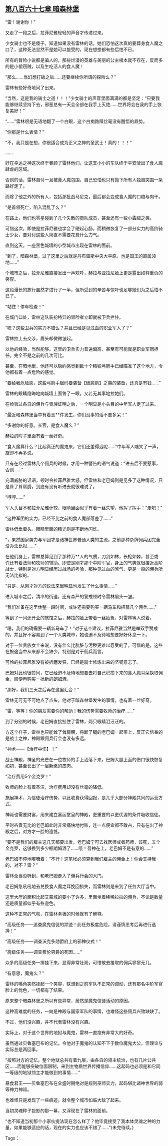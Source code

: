 ## [第八百六十七章 暗森林堡](https://www.xxbiquge.com/11_11222/9022628.html)


  “雷！谢谢你！”

  又走了一段之后，拉菲尼雅轻轻的声音才传递过来。

  少女骑士也不是傻子，知道如果没有雷林的话，她们恐怕这次真的要葬身食人魔之口了，这种死法显然不是她可以接受的，现在想想都有些后怕不已。

  所有的冒险小说都是骗人的，那些烂漫的英雄与美丽的公主根本就不存在，反而多的是小偷窃贼，以及生吃活人的食人魔！

  “那么……当幻想打破之后……还要继续你所谓的探险么？”

  雷林有些好奇地问了出来。

  “当然，这是我的骑士之道！！！”少女骑士的声音里面满满的都是坚定：“只要我能够继续坚持下去，邪恶总有一天会全部在我手上灭绝……世界将会在我的手上恢复美好！”

  “……”雷林很是无语地翻了一个白眼，这个白痴路障丝毫没有醒悟的趋势。

  “你那是什么表情？”

  “不，我只是在想，你很适合成为正义之神的圣武士！真的！！！”

  ……

  好在幸运之神这次终于眷顾了雷林他们，让这支小小的车队终于平安驶出了食人魔肆虐的区域。

  否则的话，雷林自付一旦被食人魔包围，自己恐怕也只有抛下所有人独自突围一条路好走了。

  而除了他之外的所有人，包括那批战马尼克，最后都会变成食人魔的口粮与肉干。

  “是首领死亡，陷入混乱了么？”

  在路上，他们也零星碰到了几个失散的商队成员，甚至还有一些小蟊贼之类。

  可惜这次，即使是拉菲尼雅也学会了硬起心肠，而稍微恢复了一部分实力的高阶骑士少女，要对付这些人简直不需要花费什么力气。

  直到这天，一座黑色城墙的小型城市出现在雷林的面前。

  “到了，暗森林堡，过了这里之后就是丹布雷斯中央大平原。也是国王的直属领地……”

  个城市之后，拉菲尼雅直接发出一声欢呼，赫拉与亚拉尼脸上更是露出如释重负的笑容。

  这段漫长的旅行虽然才进行了一半，但所受到的辛苦与惊吓也足够她们为之后怕不已了。

  “站住！停车检查！”

  在城门口处，雷林这队装扮特异的冒险者立即就被卫兵拦住。

  “嗯？这些卫兵的实力不错么？并且已经是见过血的职业军人了？”

  雷林拉上去交涉，眉头却微微皱起。

  以他的经验，当然能够。这里的卫兵实力普遍偏高，甚至有可能就是职业军团担任。完全不是之前的几次可比。

  甚至，在暗地里，他还可以隐约感觉到数十个精锐弓箭手已经瞄准了这个地方，令他都有着一点危险的感觉。

  “要给我危险感，这些弓箭手起码要装备【破魔箭】之类的装备，还真是有钱……”

  雷林的眼睛隐晦地向城墙上面瞥了一眼，又若无其事地拉她们。

  在检验过各自的佣兵与贵族证明之后，一个明显是小头目的中年军人走了过来。

  “最近暗森林堡当中有着恶**件发生，你们没事的话不要多呆！”

  “多谢你的好意。长官，是食人魔么？”

  赫拉的眸子里面有着一丝好奇。

  “食人魔算什么？比起真正的魔鬼来，它们还差得远呢……”中年军人嗤笑了一声，旋即不再多说。

  只有在经过雷林几个佣兵的时候，才用一种警告的语气说道：“进去后不要惹事，否则……”

  充满威胁的话语，顿时令拉菲尼雅大怒。但雷林和老巴姆则是见多了这种情况，只是耸了耸肩膀，到底有没有听进去就很难说了。

  “哼哼……”

  军人头目不和拉菲尼雅计较，眼睛里面似乎有着一丝失望，他挥了挥手：“走吧！”

  “这种军团的实力，已经不比之前的食人魔部落差了……”

  雷林低垂着头。眼睛里面的精光则是不断地闪烁。

  “，果然国家势力与军团才是诸神世界普通人类的主流，之前那种杂牌佣兵团完全没办法比拟……”

  在他们身上，雷林总算见到了那种万**人的气质，刀剑如林，长枪如棘，甚至或许还有着法师和牧师的辅助。即使是刚才那个中阶军官，身上的气势就很接近高阶战士，特别是对方明显经历过战场的考验，那种见过血的煞气，更是一般的佣兵所无法比拟的。

  “只是，从刚才对方的说法来里明显也发生了什么事情……”

  进入城市之后，清冷的街道，还有森严的警戒顿时令雷林眉头一皱。

  “我们准备在这里休整一段时间，或许还需要购买一辆马车和招募几个佣兵……”

  等到了一间还开业的旅馆之后，赫拉的脸上带着一丝疲惫，对雷林等人说着。

  “嗯，我们的确需要一辆新马车了！”对于这个建议，拉菲尼雅当然是举双手赞成的，并且好不容易到了一个人类城市，她也迫不及待地想要好好休息一下。

  对于一位贵族女士来说，没有什么比肮脏与污秽更难以忍受的了，可惜的是，这些在旅途当中从来都不会缺少，特别是对于佣兵而言。

  可怜的拉菲尼雅没有被折磨发狂，已经是骑士修炼出来的坚韧意志了。

  巴姆对此也很赞同，它已经迫不及待地想要去将自己积攒下来的食人魔耳朵换取佣金，顺便再购买一批新的朗姆酒。

  “那好，我们三天之后再在这里汇合！”

  雷林无可无不可地点了点头，他对于暗森林堡发生的事情，也有着一丝好奇。

  “雷，等等！你的朋友需要你的帮助！我的伤势需要牧师的治疗……”

  到了分别的时候，老巴姆直接扯住了雷林，两只眼睛泪汪汪的。

  方这个样子，雷林也只能耸了耸肩膀，将断了腿的老巴姆一起带上，反正它信奉的是战士之神，神殿跟佣兵行会也没有多远。

  “神术——【治疗中伤】！”

  战士神殿，神圣的光芒在一位牧师的手上洒落下来，巴姆大腿上面的伤口很快恢复如初，甚至长出了一层新嫩的皮肉。

  “治疗费用5个金克罗！”

  牧师的脸上有着圣洁，治疗费用却没有丝毫的降低。

  施展神术，为信徒治疗伤势，以此收费获得回报，是几乎大部分神殿共同的运营方式。

  神祗也需要财富，用来建立富丽堂皇的神殿，更重要的以更优渥的条件吸收信徒。

  平时吝啬无比的老巴姆此时非常痛快地付账，连一点便宜都不敢占，只有在出了神殿之后，对方才一脸的遗憾。

  “要不是我们的雇主这几天都要出发，老巴姆宁可去找医师或者药师，该死，五个金克罗，这够换到多少瓶朗姆酒了……哦！吾神在上，老巴姆不是有意的……”

  老巴姆不停地嘟囔着：“不行！这笔帐必须算到我们雇主的佣金上！你会支持我的，对不？雷？”

  雷林全当没听到，和老巴姆走入了佣兵行会的大门。

  老巴姆急吼吼地去兑换食人魔之耳挽回损失，而雷林则是来到了任务大厅当中。

  这里大厅的面积比起艾蒙城的要小了许多，里面坐着稀稀拉拉的佣兵，不论是数量还是质量都似乎有些逊色。

  这种不正常的气氛，在雷林务板的时候就有了解释。

  “高级任务——追查魔鬼信徒的踪迹！此任务极度危险，请谨慎思考后再进行选择！”

  “高级任务——调查沃克多勋爵府上的邪神仪式！”

  “高级任务——调查费伦男爵的死因……”

  众多的高级任务一排挂下来，显得非常壮观，可惜敢去接取的佣兵寥寥无几。

  “有意思，魔鬼么？”

  雷林的嘴角突然挂起一个笑容，联想到之前军队不正常的调动，还有那名中阶军官脸上的忧色，一切都有了结果。

  原来整个暗森林堡之所以有些异常，居然是魔鬼信徒活动的原因。

  这种高难度的任务，一向是神殿与国家军队的事情，也难怪这些佣兵兴致缺缺了。

  不过，他们没兴趣，并不代表雷林没有兴趣。

  实际上，对于这个世界的地狱与魔鬼，雷林一直抱有非常大的好奇。

  虽然通过贝鲁塞巴布的记忆，令他对于魔鬼的认知不下于数位魔鬼大公，但理论与实际总是两回事。

  “按照对方的记忆，整个地狱总共有着九层，由各自的领主统治，也有几片公共区……而能够突破位面限制，来到主物质世界传播信仰……这起码也必须是和它同一等级的地狱领主才能做到的事情……”

  暴食君王——贝鲁塞巴布在全盛时期绝对是规则巫师实力，起码堪比诸神世界的弱等神力神祗。

  也难怪只是发现了一些痕迹，就令整个城市如临大敌了起来。

  当初灵魂种子投影的那一幕，又浮现在了雷林的面前。

  “也不知道当初那个小家伙提法现在怎么样了？他毕竟接受了我本体灵魂之种的力量，如果能够适应的话，现在的实力也应该不错了……”(未完待续。)

  Tags：  
